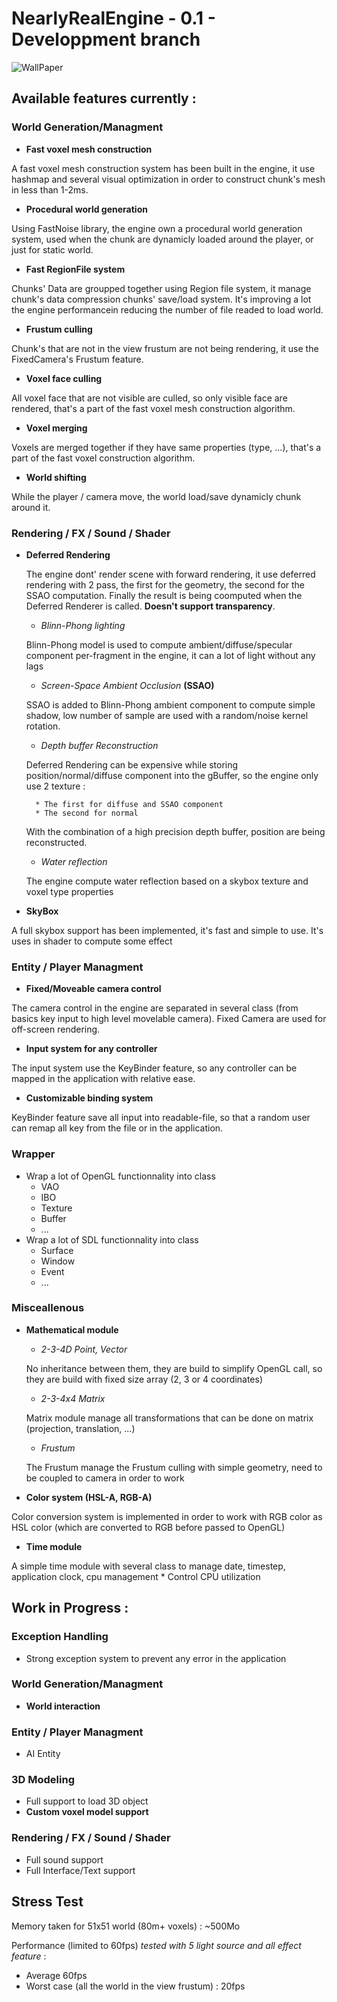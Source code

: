 # NearlyRealEngine - 0.1 - Developpment branch

![WallPaper](https://github.com/AbelDoc/NearlyRealEngine_Dev/blob/master/WallPaper.png)

## Available features currently :
### World Generation/Managment
* **Fast voxel mesh construction**

A fast voxel mesh construction system has been built in the engine, it use hashmap and several visual optimization in order to construct chunk's mesh in less than 1-2ms.
* **Procedural world generation**

Using FastNoise library, the engine own a procedural world generation system, used when the chunk are dynamicly loaded around the player, or just for static world.
* **Fast RegionFile system**

Chunks' Data are groupped together using Region file system, it manage chunk's data compression chunks' save/load system. It's improving a lot the engine performancein reducing the number of file readed to load world.
* **Frustum culling**

Chunk's that are not in the view frustum are not being rendering, it use the FixedCamera's Frustum feature.
* **Voxel face culling**

All voxel face that are not visible are culled, so only visible face are rendered, that's a part of the fast voxel mesh construction algorithm.
* **Voxel merging**

Voxels are merged together if they have same properties (type, ...), that's a part of the fast voxel construction algorithm.
* **World shifting**

While the player / camera move, the world load/save dynamicly chunk around it.

### Rendering / FX / Sound / Shader
* **Deferred Rendering**

    The engine dont' render scene with forward rendering, it use deferred rendering with 2 pass, the first for the geometry, the second for the SSAO computation. Finally the result is being coomputed when the Deferred Renderer is called. **Doesn't support transparency**.
    * *Blinn-Phong lighting*

    Blinn-Phong model is used to compute ambient/diffuse/specular component per-fragment in the engine, it can a lot of light without any lags
    * *Screen-Space Ambient Occlusion* **(SSAO)**

    SSAO is added to Blinn-Phong ambient component to compute simple shadow, low number of sample are used with a random/noise kernel rotation.
    * *Depth buffer Reconstruction*

    Deferred Rendering can be expensive while storing position/normal/diffuse component into the gBuffer, so the engine only use 2 texture :

        * The first for diffuse and SSAO component
        * The second for normal

    With the combination of a high precision depth buffer, position are being reconstructed.
    * *Water reflection*

    The engine compute water reflection based on a skybox texture and voxel type properties
* **SkyBox**

A full skybox support has been implemented, it's fast and simple to use. It's uses in shader to compute some effect

### Entity / Player Managment
* **Fixed/Moveable camera control**

The camera control in the engine are separated in several class (from basics key input to high level movelable camera). Fixed Camera are used for off-screen rendering.
* **Input system for any controller**

The input system use the KeyBinder feature, so any controller can be mapped in the application with relative ease.
* **Customizable binding system**

KeyBinder feature save all input into readable-file, so that a random user can remap all key from the file or in the application.

### Wrapper
* Wrap a lot of OpenGL functionnality into class
    * VAO
    * IBO
    * Texture
    * Buffer
    * ...
* Wrap a lot of SDL functionnality into class
    * Surface
    * Window
    * Event
    * ...

### Misceallenous
* **Mathematical module**
    * *2-3-4D Point, Vector*

    No inheritance between them, they are build to simplify OpenGL call, so they are build with fixed size array (2, 3 or 4 coordinates)
    * *2-3-4x4 Matrix*

    Matrix module manage all transformations that can be done on matrix (projection, translation, ...)
    * *Frustum*

    The Frustum manage the Frustum culling with simple geometry, need to be coupled to camera in order to work
* **Color system (HSL-A, RGB-A)**

Color conversion system is implemented in order to work with RGB color as HSL color (which are converted to RGB before passed to OpenGL)
* **Time module**

A simple time module with several class to manage date, timestep, application clock, cpu management
    * Control CPU utilization

## Work in Progress :
### Exception Handling
* Strong exception system to prevent any error in the application

### World Generation/Managment
* **World interaction**

### Entity / Player Managment
* AI Entity

### 3D Modeling
* Full support to load 3D object
* **Custom voxel model support**

### Rendering / FX / Sound / Shader
* Full sound support
* Full Interface/Text support

## Stress Test

Memory taken for 51x51 world (80m+ voxels) : ~500Mo

Performance (limited to 60fps) *tested with 5 light source and all effect feature* :
* Average 60fps
* Worst case (all the world in the view frustum) : 20fps
